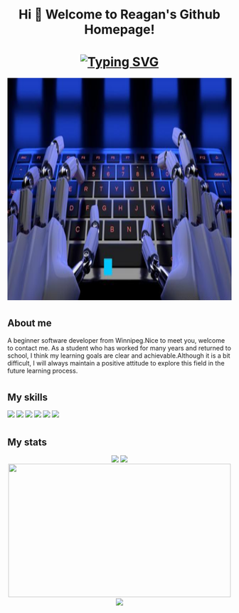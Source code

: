 <h1 align="center">Hi 🎉 Welcome to Reagan's Github Homepage!
<h1 align="center"><a href="https://git.io/typing-svg"><img src="https://readme-typing-svg.demolab.com?font=Fira+Code&size=24&duration=4000&pause=300&center=true&vCenter=true&width=435&lines=Hello+World!;Have+a+nice+day!" alt="Typing SVG" /></a></h1>

<img align="center" alt="Coding" width="1000" height="500"  src="https://github.com/Reagan615/Reagan615/blob/main/code.jpeg">
 
 # <h2>About me
  A beginner software developer from Winnipeg.Nice to meet you, welcome to contact me.
  As a student who has worked for many years and returned to school, I think my learning goals are clear and achievable.Although it is a bit difficult,
  I will always maintain a positive attitude to explore this field in the future learning process.
  
# <h2>My skills
<a href="#"><img src="https://img.shields.io/badge/HTML-239120?style=for-the-badge&logo=html5&logoColor=white"></a>
<a href="#"><img src="https://img.shields.io/badge/CSS-239120?&style=for-the-badge&logo=css3&logoColor=white"></a>
<a href="#"><img src="https://img.shields.io/badge/JavaScript-F7DF1E?style=for-the-badge&logo=javascript&logoColor=black"></a>
<a href="#"><img src="https://img.shields.io/badge/GitHub-100000?style=for-the-badge&logo=github&logoColor=white"></a>
<a href="#"><img src="https://img.shields.io/badge/HTML5-E34F26?style=for-the-badge&logo=html5&logoColor=white"></a>
<a href="#"><img src="https://img.shields.io/badge/Google_chrome-4285F4?style=for-the-badge&logo=Google-chrome&logoColor=white"></a>
 
# <h2>My stats

<div align="center">
<span>  </span>
<img height="170px" src="https://github-readme-stats.vercel.app/api?username=Reagan615" /><span>  </span><img height="170px" src="https://github-readme-stats.vercel.app/api/top-langs/?username=Reagan615&layout=compact&langs_count=8" />
<span>  </span>
</div>
<div align="center"> <img src="https://github-readme-streak-stats.herokuapp.com/?user=Reagan615" width="500px" height="300px"> </div>
  
<div align="center">
    <img src="https://activity-graph.herokuapp.com/graph?username=Achuan-2&theme=minimal" />
</div>
<!---
Reagan615/Reagan615 is a ✨ special ✨ repository because its `README.md` (this file) appears on your GitHub profile.
You can click the Preview link to take a look at your changes.
--->
